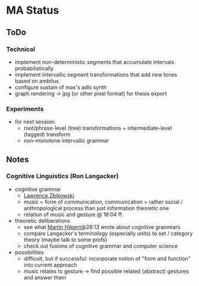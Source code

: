 # MA Status

## ToDo
### Technical
- implement non-deterministic segments that accumulate intervals probabilistically
- implement intervallic segment transformations that add new tones based on ambitus
- configure sustain of max's adls synth
- graph rendering -> jpg (or other pixel format) for thesis export
### Experiments
- for next session:
  - root/phrase-level (tree) transformations + intermediate-level (tagged) transform
  - non-monotone intervallic grammar

## Notes
### Cognitive Linguistics (Ron Langacker)
- cognitive grammar 
  - [Lawrence Zbikowski](https://www.youtube.com/watch?v=C2XKzCQ_Uj4)
  - music = form of communication, communication = rather social / anthropological process than just information theoretic one
  - relation of music and gesture @ 18:04 ff.
- theoretic deliberations
  - see what [Martin Hilpert](https://www.youtube.com/watch?v=dDfX3971Z_A)@28:13 wrote about cognitive grammars
  - compare Langacker's terminology (especially units) to set / category theory (maybe talk to some profs)
  - check out fusions of cognitive grammar and computer science
- possibilities
  - difficult, but if successful: incorporate notion of "form and function" into current approach
  - music relates to gesture -> find possible related (abstract) gestures and answer them